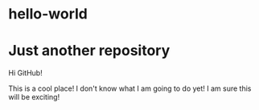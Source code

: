 # hello-world
Just another repository
======================

Hi GitHub!

This is a cool place! I don't know what I am going to do yet!
I am sure this will be exciting!
